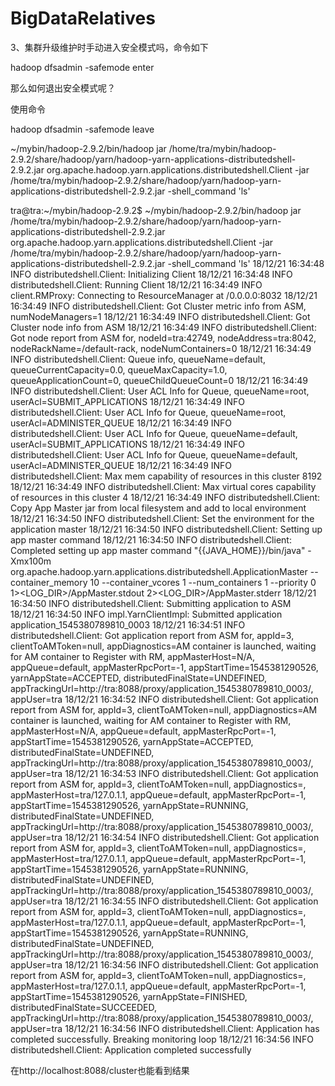 # BigDataRelatives

3、集群升级维护时手动进入安全模式吗，命令如下

hadoop dfsadmin -safemode enter


那么如何退出安全模式呢？

使用命令

hadoop dfsadmin -safemode leave

~/mybin/hadoop-2.9.2/bin/hadoop jar /home/tra/mybin/hadoop-2.9.2/share/hadoop/yarn/hadoop-yarn-applications-distributedshell-2.9.2.jar org.apache.hadoop.yarn.applications.distributedshell.Client -jar /home/tra/mybin/hadoop-2.9.2/share/hadoop/yarn/hadoop-yarn-applications-distributedshell-2.9.2.jar -shell_command 'ls'


tra@tra:~/mybin/hadoop-2.9.2$ ~/mybin/hadoop-2.9.2/bin/hadoop jar /home/tra/mybin/hadoop-2.9.2/share/hadoop/yarn/hadoop-yarn-applications-distributedshell-2.9.2.jar org.apache.hadoop.yarn.applications.distributedshell.Client -jar /home/tra/mybin/hadoop-2.9.2/share/hadoop/yarn/hadoop-yarn-applications-distributedshell-2.9.2.jar -shell_command 'ls'
18/12/21 16:34:48 INFO distributedshell.Client: Initializing Client
18/12/21 16:34:48 INFO distributedshell.Client: Running Client
18/12/21 16:34:49 INFO client.RMProxy: Connecting to ResourceManager at /0.0.0.0:8032
18/12/21 16:34:49 INFO distributedshell.Client: Got Cluster metric info from ASM, numNodeManagers=1
18/12/21 16:34:49 INFO distributedshell.Client: Got Cluster node info from ASM
18/12/21 16:34:49 INFO distributedshell.Client: Got node report from ASM for, nodeId=tra:42749, nodeAddress=tra:8042, nodeRackName=/default-rack, nodeNumContainers=0
18/12/21 16:34:49 INFO distributedshell.Client: Queue info, queueName=default, queueCurrentCapacity=0.0, queueMaxCapacity=1.0, queueApplicationCount=0, queueChildQueueCount=0
18/12/21 16:34:49 INFO distributedshell.Client: User ACL Info for Queue, queueName=root, userAcl=SUBMIT_APPLICATIONS
18/12/21 16:34:49 INFO distributedshell.Client: User ACL Info for Queue, queueName=root, userAcl=ADMINISTER_QUEUE
18/12/21 16:34:49 INFO distributedshell.Client: User ACL Info for Queue, queueName=default, userAcl=SUBMIT_APPLICATIONS
18/12/21 16:34:49 INFO distributedshell.Client: User ACL Info for Queue, queueName=default, userAcl=ADMINISTER_QUEUE
18/12/21 16:34:49 INFO distributedshell.Client: Max mem capability of resources in this cluster 8192
18/12/21 16:34:49 INFO distributedshell.Client: Max virtual cores capability of resources in this cluster 4
18/12/21 16:34:49 INFO distributedshell.Client: Copy App Master jar from local filesystem and add to local environment
18/12/21 16:34:50 INFO distributedshell.Client: Set the environment for the application master
18/12/21 16:34:50 INFO distributedshell.Client: Setting up app master command
18/12/21 16:34:50 INFO distributedshell.Client: Completed setting up app master command "{{JAVA_HOME}}/bin/java" -Xmx100m org.apache.hadoop.yarn.applications.distributedshell.ApplicationMaster --container_memory 10 --container_vcores 1 --num_containers 1 --priority 0 1><LOG_DIR>/AppMaster.stdout 2><LOG_DIR>/AppMaster.stderr 
18/12/21 16:34:50 INFO distributedshell.Client: Submitting application to ASM
18/12/21 16:34:50 INFO impl.YarnClientImpl: Submitted application application_1545380789810_0003
18/12/21 16:34:51 INFO distributedshell.Client: Got application report from ASM for, appId=3, clientToAMToken=null, appDiagnostics=AM container is launched, waiting for AM container to Register with RM, appMasterHost=N/A, appQueue=default, appMasterRpcPort=-1, appStartTime=1545381290526, yarnAppState=ACCEPTED, distributedFinalState=UNDEFINED, appTrackingUrl=http://tra:8088/proxy/application_1545380789810_0003/, appUser=tra
18/12/21 16:34:52 INFO distributedshell.Client: Got application report from ASM for, appId=3, clientToAMToken=null, appDiagnostics=AM container is launched, waiting for AM container to Register with RM, appMasterHost=N/A, appQueue=default, appMasterRpcPort=-1, appStartTime=1545381290526, yarnAppState=ACCEPTED, distributedFinalState=UNDEFINED, appTrackingUrl=http://tra:8088/proxy/application_1545380789810_0003/, appUser=tra
18/12/21 16:34:53 INFO distributedshell.Client: Got application report from ASM for, appId=3, clientToAMToken=null, appDiagnostics=, appMasterHost=tra/127.0.1.1, appQueue=default, appMasterRpcPort=-1, appStartTime=1545381290526, yarnAppState=RUNNING, distributedFinalState=UNDEFINED, appTrackingUrl=http://tra:8088/proxy/application_1545380789810_0003/, appUser=tra
18/12/21 16:34:54 INFO distributedshell.Client: Got application report from ASM for, appId=3, clientToAMToken=null, appDiagnostics=, appMasterHost=tra/127.0.1.1, appQueue=default, appMasterRpcPort=-1, appStartTime=1545381290526, yarnAppState=RUNNING, distributedFinalState=UNDEFINED, appTrackingUrl=http://tra:8088/proxy/application_1545380789810_0003/, appUser=tra
18/12/21 16:34:55 INFO distributedshell.Client: Got application report from ASM for, appId=3, clientToAMToken=null, appDiagnostics=, appMasterHost=tra/127.0.1.1, appQueue=default, appMasterRpcPort=-1, appStartTime=1545381290526, yarnAppState=RUNNING, distributedFinalState=UNDEFINED, appTrackingUrl=http://tra:8088/proxy/application_1545380789810_0003/, appUser=tra
18/12/21 16:34:56 INFO distributedshell.Client: Got application report from ASM for, appId=3, clientToAMToken=null, appDiagnostics=, appMasterHost=tra/127.0.1.1, appQueue=default, appMasterRpcPort=-1, appStartTime=1545381290526, yarnAppState=FINISHED, distributedFinalState=SUCCEEDED, appTrackingUrl=http://tra:8088/proxy/application_1545380789810_0003/, appUser=tra
18/12/21 16:34:56 INFO distributedshell.Client: Application has completed successfully. Breaking monitoring loop
18/12/21 16:34:56 INFO distributedshell.Client: Application completed successfully

在http://localhost:8088/cluster也能看到结果


